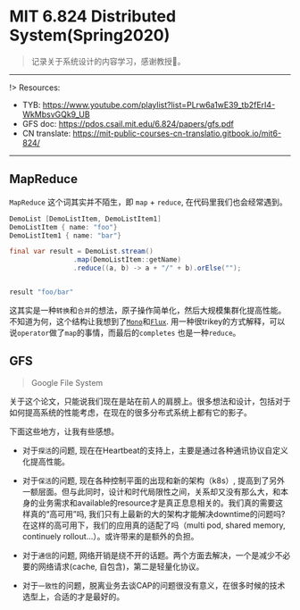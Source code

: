 # MIT 6.824 Distributed System(Spring2020)

>  记录关于系统设计的内容学习，感谢教授🙏。
---
!> Resources:
 - TYB: https://www.youtube.com/playlist?list=PLrw6a1wE39_tb2fErI4-WkMbsvGQk9_UB
 - GFS doc: https://pdos.csail.mit.edu/6.824/papers/gfs.pdf
 - CN translate: https://mit-public-courses-cn-translatio.gitbook.io/mit6-824/

---

## MapReduce
`MapReduce` 这个词其实并不陌生，即 `map` + `reduce`, 在代码里我们也会经常遇到。
```java
DemoList [DemoListItem, DemoListItem1]
DemoListItem { name: "foo"}
DemoListItem1 { name: "bar"}

final var result = DemoList.stream()
                .map(DemoListItem::getName)
                .reduce((a, b) -> a + "/" + b).orElse("");


result "foo/bar"

```

这其实是一种`转换`和`合并`的想法，原子操作简单化，然后大规模集群化提高性能。
不知道为何，这个结构让我想到了[`Mono`](https://projectreactor.io/docs/core/release/api/reactor/core/publisher/Mono.html)和[`Flux`](https://projectreactor.io/docs/core/release/api/reactor/core/publisher/Flux.html). 用一种很trikey的方式解释，可以说`operator`做了`map`的事情，而最后的`completes` 也是一种`reduce`。


## GFS
> Google File System

关于这个论文，只能说我们现在是站在前人的肩膀上。很多想法和设计，包括对于如何提高系统的性能考虑，在现在的很多分布式系统上都有它的影子。

下面这些地方，让我有些感想。
- 对于`探活`的问题, 现在在Heartbeat的支持上，主要是通过各种通讯协议自定义化提高性能。

- 对于`保活`的问题, 现在各种控制平面的出现和新的架构（k8s）, 提高到了另外一额层面。但与此同时，设计和时代局限性之间，关系却又没有那么大，和本身的业务需求和available的resource才是真正息息相关的。我们真的需要这样真的“高可用”吗, 我们只有上最新的大的架构才能解决downtime的问题吗? 在这样的高可用下，我们的应用真的适配了吗（multi pod, shared memory, continuely rollout...）。或许带来的是额外的负担。
 
- 对于`通信`的问题, 网络开销是绕不开的话题。两个方面去解决，一个是减少不必要的网络请求(cache, 自包含)，第二是轻量化协议。

- 对于`一致性`的问题，脱离业务去谈CAP的问题很没有意义，在很多时候的技术选型上，合适的才是最好的。